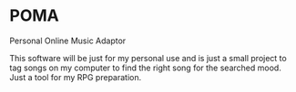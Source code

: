 # POMA
Personal Online Music Adaptor

This software will be just for my personal use and is just a small project to tag songs
on my computer to find the right song for the searched mood. Just a tool for my RPG preparation.
